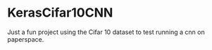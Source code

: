 # KerasCifar10CNN
Just a fun project using the Cifar 10 dataset to test running a cnn on paperspace.
